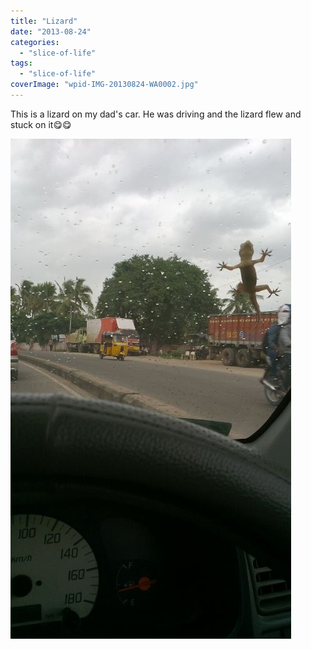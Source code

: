 ```yaml
---
title: "Lizard"
date: "2013-08-24"
categories: 
  - "slice-of-life"
tags: 
  - "slice-of-life"
coverImage: "wpid-IMG-20130824-WA0002.jpg"
---
```


This is a lizard on my dad's car. He was driving and the lizard flew and stuck on it😋😋

[![image](images/wpid-IMG-20130824-WA0002.jpg "IMG-20130824-WA0002.jpg")](images/wpid-IMG-20130824-WA0002.jpg)
